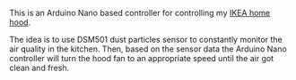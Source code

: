This is an Arduino Nano based controller for controlling my [IKEA home hood](http://st.houzz.com/simgs/f581a4780d62e398_4-4606/contemporary-range-hoods-and-vents.jpg).

The idea is to use DSM501 dust particles sensor to constantly monitor the air quality in the kitchen.
Then, based on the sensor data the Arduino Nano controller will turn the hood fan to an appropriate
speed until the air got clean and fresh.

